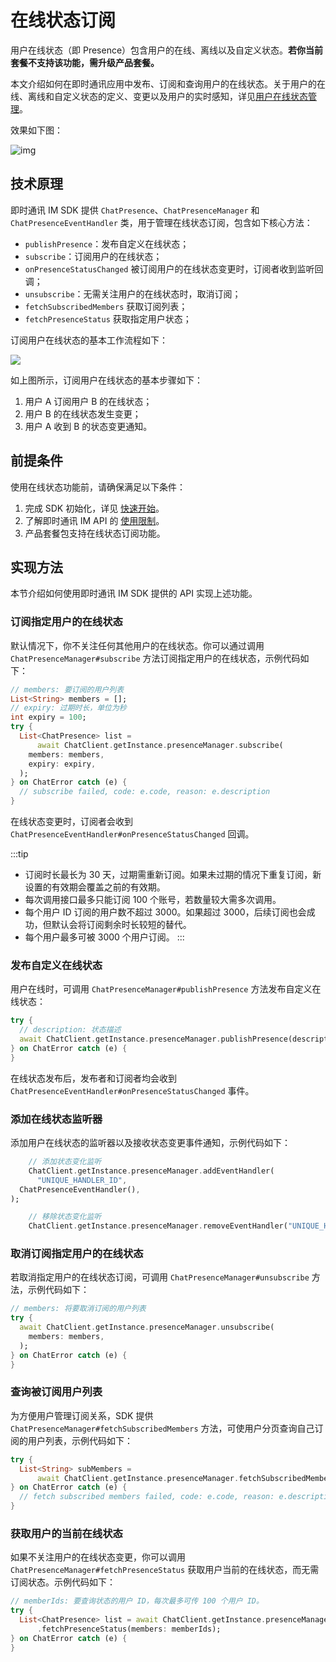 # 在线状态订阅

<Toc />

用户在线状态（即 Presence）包含用户的在线、离线以及自定义状态。**若你当前套餐不支持该功能，需升级产品套餐。**

本文介绍如何在即时通讯应用中发布、订阅和查询用户的在线状态。关于用户的在线、离线和自定义状态的定义、变更以及用户的实时感知，详见[用户在线状态管理](product_user_presence.html)。

效果如下图：

![img](/images/ios/status.png)

## 技术原理

即时通讯 IM SDK 提供 `ChatPresence`、`ChatPresenceManager` 和 `ChatPresenceEventHandler` 类，用于管理在线状态订阅，包含如下核心方法：

- `publishPresence`：发布自定义在线状态；
- `subscribe`：订阅用户的在线状态；
- `onPresenceStatusChanged` 被订阅用户的在线状态变更时，订阅者收到监听回调；
- `unsubscribe`：无需关注用户的在线状态时，取消订阅；
- `fetchSubscribedMembers` 获取订阅列表；
- `fetchPresenceStatus` 获取指定用户状态；

订阅用户在线状态的基本工作流程如下：

![](/images/ios/presence.png)

如上图所示，订阅用户在线状态的基本步骤如下：

1. 用户 A 订阅用户 B 的在线状态；
2. 用户 B 的在线状态发生变更；
3. 用户 A 收到 B 的状态变更通知。

## 前提条件

使用在线状态功能前，请确保满足以下条件：

1. 完成 SDK 初始化，详见 [快速开始](quickstart.html)。
2. 了解即时通讯 IM API 的 [使用限制](limitation.html)。
3. 产品套餐包支持在线状态订阅功能。

## 实现方法

本节介绍如何使用即时通讯 IM SDK 提供的 API 实现上述功能。

### 订阅指定用户的在线状态

默认情况下，你不关注任何其他用户的在线状态。你可以通过调用 `ChatPresenceManager#subscribe` 方法订阅指定用户的在线状态，示例代码如下：

```dart
// members: 要订阅的用户列表
List<String> members = [];
// expiry: 过期时长，单位为秒
int expiry = 100;
try {
  List<ChatPresence> list =
      await ChatClient.getInstance.presenceManager.subscribe(
    members: members,
    expiry: expiry,
  );
} on ChatError catch (e) {
  // subscribe failed, code: e.code, reason: e.description
}
```

在线状态变更时，订阅者会收到 `ChatPresenceEventHandler#onPresenceStatusChanged` 回调。

:::tip
- 订阅时长最长为 30 天，过期需重新订阅。如果未过期的情况下重复订阅，新设置的有效期会覆盖之前的有效期。
- 每次调用接口最多只能订阅 100 个账号，若数量较大需多次调用。
- 每个用户 ID 订阅的用户数不超过 3000。如果超过 3000，后续订阅也会成功，但默认会将订阅剩余时长较短的替代。
- 每个用户最多可被 3000 个用户订阅。
:::

### 发布自定义在线状态

用户在线时，可调用 `ChatPresenceManager#publishPresence` 方法发布自定义在线状态：

```dart
try {
  // description: 状态描述
  await ChatClient.getInstance.presenceManager.publishPresence(description);
} on ChatError catch (e) {
}
```

在线状态发布后，发布者和订阅者均会收到 `ChatPresenceEventHandler#onPresenceStatusChanged` 事件。

### 添加在线状态监听器

添加用户在线状态的监听器以及接收状态变更事件通知，示例代码如下：

```dart
    // 添加状态变化监听
    ChatClient.getInstance.presenceManager.addEventHandler(
      "UNIQUE_HANDLER_ID",
  ChatPresenceEventHandler(),
);

    // 移除状态变化监听
    ChatClient.getInstance.presenceManager.removeEventHandler("UNIQUE_HANDLER_ID");
```

### 取消订阅指定用户的在线状态

若取消指定用户的在线状态订阅，可调用 `ChatPresenceManager#unsubscribe` 方法，示例代码如下：

```dart
// members: 将要取消订阅的用户列表
try {
  await ChatClient.getInstance.presenceManager.unsubscribe(
    members: members,
  );
} on ChatError catch (e) {
}
```

### 查询被订阅用户列表

为方便用户管理订阅关系，SDK 提供 `ChatPresenceManager#fetchSubscribedMembers` 方法，可使用户分页查询自己订阅的用户列表，示例代码如下：

```dart
try {
  List<String> subMembers =
      await ChatClient.getInstance.presenceManager.fetchSubscribedMembers();
} on ChatError catch (e) {
  // fetch subscribed members failed, code: e.code, reason: e.description
}
```

### 获取用户的当前在线状态

如果不关注用户的在线状态变更，你可以调用 `ChatPresenceManager#fetchPresenceStatus` 获取用户当前的在线状态，而无需订阅状态。示例代码如下：

```dart
// memberIds: 要查询状态的用户 ID，每次最多可传 100 个用户 ID。
try {
  List<ChatPresence> list = await ChatClient.getInstance.presenceManager
      .fetchPresenceStatus(members: memberIds);
} on ChatError catch (e) {
}
```